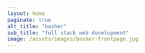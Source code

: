 ```yaml
---
layout: home
paginate: true
alt_title: "basher"
sub_title: "full stack web development"
image: /assets/images/basher-frontpage.jpg
---
```

